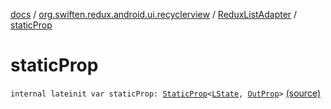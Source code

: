 [docs](../../index.md) / [org.swiften.redux.android.ui.recyclerview](../index.md) / [ReduxListAdapter](index.md) / [staticProp](./static-prop.md)

# staticProp

`internal lateinit var staticProp: `[`StaticProp`](../../org.swiften.redux.ui/-static-prop/index.md)`<`[`LState`](index.md#LState)`, `[`OutProp`](index.md#OutProp)`>` [(source)](https://github.com/protoman92/KotlinRedux/tree/master/android/android-recyclerview/src/main/java/org/swiften/redux/android/ui/recyclerview/DiffedAdapter.kt#L63)
